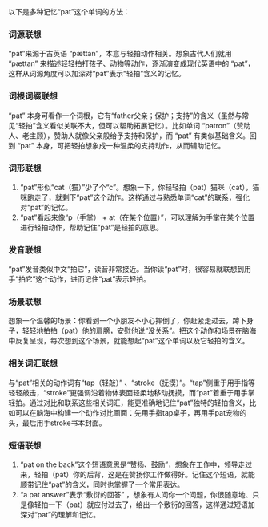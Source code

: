 以下是多种记忆“pat”这个单词的方法：

### 词源联想
“pat”来源于古英语 “pættan”，本意与轻拍动作相关。想象古代人们就用 “pættan” 来描述轻轻拍打孩子、动物等动作，逐渐演变成现代英语中的 “pat”，这样从词源角度可以加深对“pat”表示“轻拍”含义的记忆。

### 词根词缀联想
“pat” 本身可看作一个词根，它有“father父亲；保护；支持”的含义（虽然与常见“轻拍”含义看似关联不大，但可以帮助拓展记忆）。比如单词 “patron”（赞助人、老主顾），赞助人就像父亲般给予支持和保护，而 “pat” 有类似基础含义。回到 “pat” 本身，可把轻拍想象成一种温柔的支持动作，从而辅助记忆。

### 词形联想
1. “pat”形似“cat（猫）”少了个“c”。想象一下，你轻轻拍（pat）猫咪（cat），猫咪跑走了，就剩下“pat”这个动作。这样通过与熟悉单词“cat”的联系，强化对“pat”的记忆。
2. “pat”看起来像“p（手掌） + at（在某个位置）”，可以理解为手掌在某个位置进行轻拍动作，帮助记住“pat”是轻拍的意思。

### 发音联想
“pat”发音类似中文“拍它”，读音非常接近。当你读“pat”时，很容易就联想到用手“拍它”这个动作，进而记住“pat”表示轻拍。

### 场景联想
想象一个温馨的场景：你看到一个小朋友不小心摔倒了，你赶紧走过去，蹲下身子，轻轻地拍拍（pat）他的肩膀，安慰他说“没关系”。把这个动作和场景在脑海中反复呈现，每次想到这个场景，就能想起“pat”这个单词以及它轻拍的含义。

### 相关词汇联想
与“pat”相关的动作词有“tap（轻敲）” 、“stroke（抚摸）”。“tap”侧重于用手指等轻轻敲击，“stroke”更强调沿着物体表面轻柔地移动抚摸，而“pat”着重于用手掌轻拍。通过对比和联系这些相关词汇，能更准确地记住“pat”独特的轻拍含义，比如可以在脑海中构建一个动作对比画面：先用手指tap桌子，再用手pat宠物的头，最后用手stroke书本封面。

### 短语联想
1. “pat on the back”这个短语意思是“赞扬、鼓励”，想象在工作中，领导走过来，轻拍（pat）你的后背，这是在赞扬你工作做得好。记住这个短语，就能顺带记住“pat”的含义，同时也掌握了一个常用表达。
2. “a pat answer”表示“敷衍的回答” ，想象有人问你一个问题，你很随意地、只是像轻拍一下（pat）就应付过去了，给出一个敷衍的回答，这样通过短语加深对“pat”的理解和记忆。 